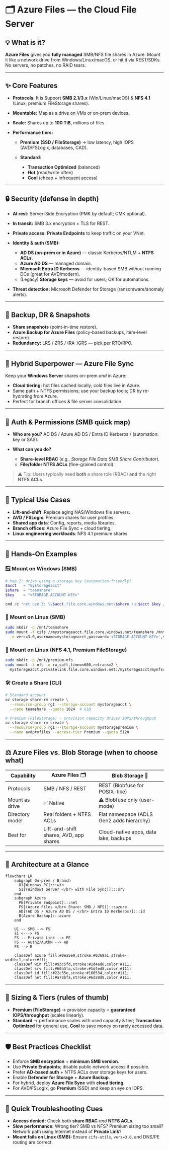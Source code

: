 # 🗂️ Azure Files — the Cloud File Server

## 💡 What is it?

**Azure Files** gives you **fully managed** SMB/NFS file shares in Azure.
Mount it like a network drive from Windows/Linux/macOS, or hit it via REST/SDKs. No servers, no patches, no RAID tears.

---

## ✨ Core Features

- **Protocols:** It is Support **SMB 2.1/3.x** (Win/Linux/macOS) & **NFS 4.1** (Linux; premium FileStorage shares).
- **Mountable:** Map as a drive on VMs or on-prem devices.
- **Scale:** Shares up to **100 TiB**, millions of files.
- **Performance tiers:**

  - **Premium (SSD / FileStorage)** → low latency, high IOPS (AVD/FSLogix, databases, CAD).
  - **Standard**:

    - **Transaction Optimized** (balanced)
    - **Hot** (read/write often)
    - **Cool** (cheap + infrequent access)

---

## 🔒 Security (defense in depth)

- **At rest:** Server-Side Encryption (PMK by default; CMK optional).
- **In transit:** SMB 3.x encryption + TLS for REST.
- **Private access:** **Private Endpoints** to keep traffic on your VNet.
- **Identity & auth (SMB):**

  - **AD DS (on-prem or in Azure)** — classic Kerberos/NTLM + **NTFS ACLs**.
  - **Azure AD DS** — managed domain.
  - **Microsoft Entra ID Kerberos** — identity-based SMB without running DCs (great for AVD/modern).
  - (Legacy) **Storage keys** — avoid for users; OK for automations.

- **Threat detection:** Microsoft Defender for Storage (ransomware/anomaly alerts).

---

## 🧯 Backup, DR & Snapshots

- **Share snapshots** (point-in-time restore).
- **Azure Backup for Azure Files** (policy-based backups, item-level restore).
- **Redundancy:** LRS / ZRS / (RA-)GRS — pick per RTO/RPO.

---

## 🔗 Hybrid Superpower — Azure File Sync

Keep your **Windows Server** shares on-prem _and_ in Azure:

- **Cloud tiering:** hot files cached locally; cold files live in Azure.
- Same path + NTFS permissions; use your backup tools; DR by re-hydrating from Azure.
- Perfect for branch offices & file server consolidation.

---

## 👥 Auth & Permissions (SMB quick map)

- **Who are you?**
  AD DS / Azure AD DS / Entra ID Kerberos / (automation: key or SAS).
- **What can you do?**

  - **Share-level RBAC** (e.g., _Storage File Data SMB Share Contributor_).
  - **File/folder NTFS ACLs** (fine-grained control).

> ⚠️ Tip: Users typically need **both** a share role (RBAC) **and** the right **NTFS ACLs**.

---

## 🧰 Typical Use Cases

- **Lift-and-shift**: Replace aging NAS/Windows file servers.
- **AVD / FSLogix**: Premium shares for user profiles.
- **Shared app data**: Config, reports, media libraries.
- **Branch offices**: Azure File Sync + cloud tiering.
- **Linux engineering workloads**: NFS 4.1 premium shares.

---

## 🧪 Hands-On Examples

### 🪟 Mount on Windows (SMB)

```powershell
# Map Z: drive using a storage key (automation-friendly)
$acct   = "mystorageacct"
$share  = "teamshare"
$key    = "<STORAGE-ACCOUNT-KEY>"

cmd /c "net use Z: \\$acct.file.core.windows.net\$share /u:$acct $key /persistent:yes"
```

### 🐧 Mount on Linux (SMB)

```bash
sudo mkdir -p /mnt/teamshare
sudo mount -t cifs //mystorageacct.file.core.windows.net/teamshare /mnt/teamshare \
  -o vers=3.0,username=mystorageacct,password='<STORAGE-ACCOUNT-KEY>',serverino,dir_mode=0770,file_mode=0660
```

### 🐧 Mount on Linux (NFS 4.1, Premium FileStorage)

```bash
sudo mkdir -p /mnt/premium-nfs
sudo mount -t nfs -o rw,soft,timeo=600,retrans=2 \
  mystorageacct.privatelink.file.core.windows.net:/mystorageacct/mynfsshare /mnt/premium-nfs
```

### 🛠️ Create a Share (CLI)

```bash
# Standard account
az storage share-rm create \
  --resource-group rg1 --storage-account mystorageacct \
  --name teamshare --quota 1024  # GiB

# Premium (FileStorage) - provision capacity drives IOPS/throughput
az storage share-rm create \
  --resource-group rg1 --storage-account mystoragepremium \
  --name avdprofiles --access-tier Premium --quota 5120
```

---

## ⚖️ Azure Files vs. Blob Storage (when to choose what)

| Capability      | **Azure Files** 🗂️                     | **Blob Storage** 🫙                        |
| --------------- | -------------------------------------- | ----------------------------------------- |
| Protocols       | SMB / NFS / REST                       | REST (Blobfuse for POSIX-like)            |
| Mount as drive  | ✅ Native                              | ⚠️ Blobfuse only (user-mode)              |
| Directory model | Real folders + NTFS ACLs               | Flat namespace (ADLS Gen2 adds hierarchy) |
| Best for        | Lift-and-shift shares, AVD, app shares | Cloud-native apps, data lake, backups     |

---

## 🧭 Architecture at a Glance

```mermaid
flowchart LR
    subgraph On-prem / Branch
      U1[Windows PC]:::win
      S1[(Windows Server </br> with File Sync)]:::srv
    end
    subgraph Azure
      PE[Private Endpoint]:::net
      FS[(Azure Files </br> Share: SMB / NFS)]:::azure
      AD[(AD DS / Azure AD DS / </br> Entra ID Kerberos)]:::id
      B[Azure Backup]:::azure
    end

    U1 -- SMB --> FS
    S1 <---> FS
    FS -- Private Link --> PE
    FS -- AuthZ/AuthN --> AD
    FS --> B

    classDef azure fill:#0ea5e9,stroke:#0369a1,stroke-width:1,color:#fff;
    classDef win fill:#93c5fd,stroke:#1d4ed8,color:#111;
    classDef srv fill:#60a5fa,stroke:#1d4ed8,color:#111;
    classDef id fill:#22c55e,stroke:#166534,color:#111;
    classDef net fill:#a78bfa,stroke:#6d28d9,color:#111;
```

---

## 🧾 Sizing & Tiers (rules of thumb)

- **Premium (FileStorage)** → provision capacity = **guaranteed IOPS/throughput** (scales linearly).
- **Standard** → performance scales with used capacity & tier; **Transaction Optimized** for general use, **Cool** to save money on rarely accessed data.

---

## 🛡️ Best Practices Checklist

- Enforce **SMB encryption** + **minimum SMB version**.
- Use **Private Endpoints**; disable public network access if possible.
- Prefer **AD-based auth** + NTFS ACLs over storage keys for users.
- Enable **Defender for Storage** + **Azure Backup**.
- For hybrid, deploy **Azure File Sync** with **cloud tiering**.
- For AVD/FSLogix, go **Premium** (SSD) and keep an eye on IOPS.

---

## 🧠 Quick Troubleshooting Cues

- **Access denied:** Check both **share RBAC** _and_ **NTFS ACLs**.
- **Slow performance:** Wrong tier? SMB vs NFS? Premium sizing too small? Network path using Internet instead of **Private Link**?
- **Mount fails on Linux (SMB):** Ensure `cifs-utils`, `vers=3.0`, and DNS/PE routing are correct.
